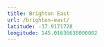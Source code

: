 ```yaml
---
title: Brighton East
url: /brighton-east/
latitude: -37.9171728
longitude: 145.01636630000002
---
```


